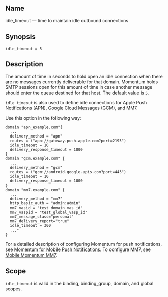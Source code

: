 <a name="conf.ref.idle_timeout"></a>
## Name

idle_timeout — time to maintain idle outbound connections

## Synopsis

`idle_timeout = 5`

<a name="idp24981616"></a>
## Description

The amount of time in seconds to hold open an idle connection when there are no messages currently deliverable for that domain. Momentum holds SMTP sessions open for this amount of time in case another message should enter the queue destined for that host. The default value is `5`.

`idle_timeout` is also used to define idle connections for Apple Push Notifications (APN), Google Cloud Messages (GCM), and MM7.

Use this option in the following way:

```
domain "apn_example.com"{
  ...
  delivery_method = "apn"
  routes = ("apn://gateway.push.apple.com?port=2195")
  idle_timeout = 10
  delivery_response_timeout = 1000
}
domain "gcm.example.com" {
  ...
  delivery_method = "gcm"
  routes = ("gcm://android.google.apis.com?port=443")
  idle_timeout = 10
  delivery_response_timeout = 1000
}
domain "mm7.example.com" { 
  ...
  delivery_method = "mm7"
  http_basic_auth = "admin:admin" 
  mm7_vasid = "test_domain_vas_id" 
  mm7_vaspid = "test_global_vasp_id" 
  mm7_message_class="personal" 
  mm7_delivery_report="true"
  idle_timeout = 300
  ..." 
}
```

For a detailed description of configuring Momentum for push notifications, see [Momentum for Mobile Push Notifications](https://support.messagesystems.com/docs/web-push/). To configure MM7, see [Mobile Momentum MM7](https://support.messagesystems.com/docs/web-mobility/mobility.mm7.php).

<a name="idp24988784"></a>
## Scope

`idle_timeout` is valid in the binding, binding_group, domain, and global scopes.
